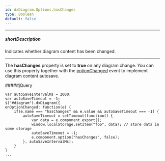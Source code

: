 ```yaml
---
id: dxDiagram.Options.hasChanges
type: Boolean
default: false
---
```

---
##### shortDescription
Indicates whether diagram content has been changed.

---
The **hasChanges** property is set to **true** on any diagram change. You can use this property together with the [optionChanged](/api-reference/10%20UI%20Components/DOMComponent/4%20Events/optionChanged.md '/Documentation/ApiReference/UI_Components/dxDiagram/Events/#optionChanged') event to implement diagram content autosave.

#####jQuery

    var autoSaveIntervalMs = 2000;
    var autoSaveTimeout = -1;
    $("#diagram").dxDiagram({
    onOptionChanged: function(e) {
        if(e.name === "hasChanges" && e.value && autoSaveTimeout === -1) {
            autoSaveTimeout = setTimeout(function() {
                var data = e.component.export();
                window.localStorage.setItem("foo", data); // store data in some storage
                autoSaveTimeout = -1;
                e.component.option("hasChanges", false);
            }, autoSaveIntervalMs);
        }
    }
    ...  
